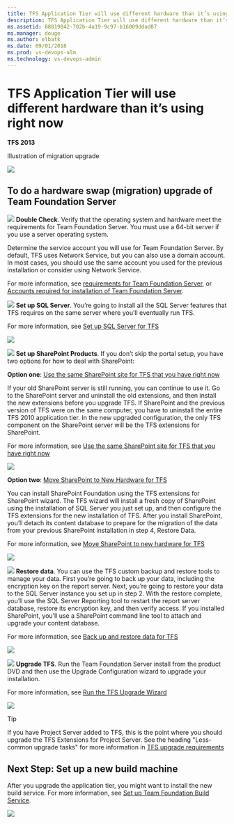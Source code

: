 ```yaml
---
title: TFS Application Tier will use different hardware than it’s using right now
description: TFS Application Tier will use different hardware than it’s using right now
ms.assetid: 88819042-702b-4a19-9c97-b16009ddad87
ms.manager: douge
ms.author: elbatk
ms.date: 09/01/2016
ms.prod: vs-devops-alm
ms.technology: vs-devops-admin
---
```


# TFS Application Tier will use different hardware than it’s using right now

**TFS 2013**

Illustration of migration upgrade

![](/vsts/install/_img/ic612479.png)

## To do a hardware swap (migration) upgrade of Team Foundation Server 

![](/vsts/install/_img/ic756627.png) **Double Check**. Verify that the operating system and hardware meet the requirements for Team Foundation Server. You must use a 64-bit server if you use a server operating system.

Determine the service account you will use for Team Foundation Server. By default, TFS uses Network Service, but you can also use a domain account. In most cases, you should use the same account you used for the previous installation or consider using Network Service.

For more information, see [requirements for Team Foundation Server](/vsts/requirements.md), or [Accounts required for installation of Team Foundation Server](setup-sql-server.md).

![](/vsts/install/_img/ic646325.png) **Set up SQL Server**. You’re going to install all the SQL Server features that TFS requires on the same server where you’ll eventually run TFS.

For more information, see [Set up SQL Server for TFS](setup-sql-server.md)

![](/vsts/install/_img/ic665430.png)

![](/vsts/install/_img/ic646326.png) **Set up SharePoint Products**. If you don’t skip the portal setup, you have two options for how to deal with SharePoint:

**Option one**: [Use the same SharePoint site for TFS that you have right now](use-same-sharepoint-site.md)

If your old SharePoint server is still running, you can continue to use it. Go to the SharePoint server and uninstall the old extensions, and then install the new extensions <span class="parameter">before</span> you upgrade TFS. If SharePoint and the previous version of TFS were on the same computer, you have to uninstall the entire TFS 2010 application tier. In the new upgraded configuration, the only TFS component on the SharePoint server will be the TFS extensions for SharePoint.

For more information, see [Use the same SharePoint site for TFS that you have right now](use-same-sharepoint-site.md)

![](/vsts/install/_img/ic612480.png)

**Option two**: [Move SharePoint to New Hardware for TFS](/vsts/install/sharepoint/move-sharepoint-new-hardware.md)

You can install SharePoint Foundation using the TFS extensions for SharePoint wizard. The TFS wizard will install a fresh copy of SharePoint using the installation of SQL Server you just set up, and then configure the TFS extensions for the new installation of TFS. After you install SharePoint, you’ll detach its content database to prepare for the migration of the data from your previous SharePoint installation in step 4, Restore Data.

For more information, see [Move SharePoint to new hardware for TFS](/vsts/install/sharepoint/move-sharepoint-new-hardware.md)

![](/vsts/install/_img/ic666062.png)

![](/vsts/install/_img/ic646327.png) **Restore data**. You can use the TFS custom backup and restore tools to manage your data. First you’re going to back up your data, including the encryption key on the report server. Next, you’re going to restore your data to the SQL Server instance you set up in step 2. With the restore complete, you’ll use the SQL Server Reporting tool to restart the report server database, restore its encryption key, and then verify access. If you installed SharePoint, you’ll use a SharePoint command line tool to attach and upgrade your content database.

For more information, see [Back up and restore data for TFS](backup-and-restore-data.md)

![](/vsts/install/_img/ic612476.png)

![](/vsts/install/_img/ic646328.png) **Upgrade TFS**. Run the Team Foundation Server install from the product DVD and then use the Upgrade Configuration wizard to upgrade your installation.

For more information, see [Run the TFS Upgrade Wizard](../run-upgrade-wizard.md)

![](/vsts/install/_img/ic612456.png)

> [!TIP]
> If you have Project Server added to TFS, this is the point where you should upgrade the TFS Extensions for Project Server. See the heading "Less-common upgrade tasks" for more information in [TFS upgrade requirements](/vsts/requirements.md)

## Next Step: Set up a new build machine

After you upgrade the application tier, you might want to install the new build service. For more information, see [Set up Team Foundation Build Service](https://msdn.microsoft.com/en-us/library/ee259687(v=vs.120).aspx).

![](/vsts/install/_img/ic612464.png)